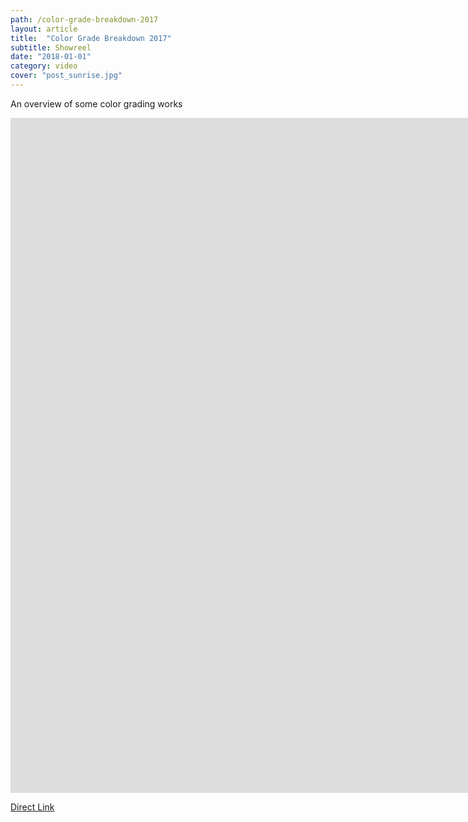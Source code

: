 ```yaml
---
path: /color-grade-breakdown-2017
layout: article
title:  "Color Grade Breakdown 2017"
subtitle: Showreel
date: "2018-01-01"
category: video
cover: "post_sunrise.jpg"
---
```


An overview of some color grading works


<iframe src="https://player.vimeo.com/video/258404953" frameborder="0" allowfullscreen width="1920" height="1080"></iframe>

[Direct Link](https://vimeo.com/258404953)

